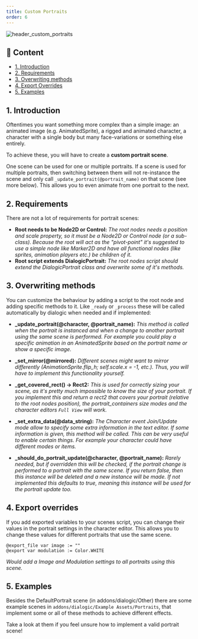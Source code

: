 ```yaml
---
title: Custom Portraits
order: 6
---
```


![header_custom_portraits](/media/headers/custom_portraits.png)


## 📜 Content

- [1. Introduction](#1-introduction)
- [2. Requirements](#2-requirements)
- [3. Overwriting methods](#3-overwriting-methods)
- [4. Export Overrides](#4-export-overrides)
- [5. Examples](#5-examples)

## 1. Introduction

Oftentimes you want something more complex than a simple image: an animated image (e.g. AnimatedSprite), a rigged and animated character, a character with a single body but many face-variations or something else entirely.

To achieve these, you will have to create a **custom portrait scene**.

One scene can be used for one or multiple portraits. If a scene is used for multiple portraits, then switching between them will not re-instance the scene and only call `_update_portrait(@portrait_name)` on that scene (see more below). This allows you to even animate from one portrait to the next.

## 2. Requirements

There are not a lot of requirements for portrait scenes:

- **Root needs to be Node2D or Control:**
  *The root nodes needs a position and scale property, so it must be a Node2D or Control node (or a sub-class). 
  Because the root will act as the "pivot-point" it's suggested to use a simple node like Marker2D and have all functional nodes (like sprites, animation players etc.) be children of it.*
- **Root script extends DialogicPortrait:**
  *The root nodes script should extend the DialogicPortrait class and overwrite some of it's methods.*

## 3. Overwriting methods

You can customize the behaviour by adding a script to the root node and adding specific methods to it. Like `_ready` or `_process` these will be called automatically by dialogic when needed and if implemented:

- **_update_portrait(@character, @portrait_name):**
  *This method is called when the portrait is instanced and when a change to another portrait using the same scene is performed. For example you could play a specific animation in an AnimatedSprite based on the portrait name or show a specific image.*

- **_set_mirror(@mirrored):**
  *Different scenes might want to mirror differently (AnimationSprite.flip_h; self.scale.x = -1, etc.). Thus, you will have to implement this functionality yourself.*

- **_get_covered_rect() -> Rect2:** 
  *This is used for correctly sizing your scene, as it's pretty much impossible to know the size of your portrait. If you implement this and return a rect2 that covers your portrait (relative to the root nodes position), the portrait_containers size modes and the character editors `Full View` will work.*

- **_set_extra_data(@data_string):**
  *The Character event Join/Update mode allow to specify some extra information in the text editor. If some information is given, this method will be called. This can be very useful to enable certain things. For example your character could have different modes or items.*

- **_should_do_portrait_update(@character, @portrait_name):**
  *Rarely needed, but if overridden this will be checked, if the portrait change is performed to a portrait with the same scene. If you return false, then this instance will be deleted and a new instance will be made. If not implemented this defaults to true, meaning this instance will be used for the portrait update too.*

## 4. Export overrides

If you add exported variables to your scenes script, you can change their values in the portrait settings in the character editor.
This allows you to change these values for different portraits that use the same scene.

```gdscript
@export_file var image := ""
@export var modulation := Color.WHITE
```

*Would add a Image and Modulation settings to all portraits using this scene.*

## 5. Examples

Besides the DefaultPortrait scene (in addons/dialogic/Other) there are some example scenes in `addons/dialogic/Example Assets/Portraits`, that implement some or all of these methods to achieve different effects.

Take a look at them if you feel unsure how to implement a valid portrait scene!

